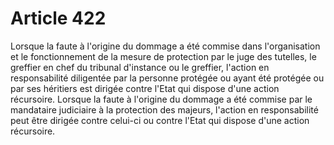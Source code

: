 # Article 422

Lorsque la faute à l'origine du dommage a été commise dans l'organisation et le fonctionnement de la mesure de protection par le juge des tutelles, le greffier en chef du tribunal d'instance ou le greffier, l'action en responsabilité diligentée par la personne protégée ou ayant été protégée ou par ses héritiers est dirigée contre l'Etat qui dispose d'une action récursoire.   Lorsque la faute à l'origine du dommage a été commise par le mandataire judiciaire à la protection des majeurs, l'action en responsabilité peut être dirigée contre celui-ci ou contre l'Etat qui dispose d'une action récursoire.